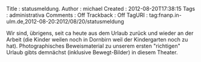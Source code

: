 Title     : statusmeldung.
Author    : michael
Created   : 2012-08-20T17:38:15
Tags      : administrativa
Comments  : Off
Trackback : Off
TagURI    : tag:fnanp.in-ulm.de,2012-08-20:2012/08/20/statusmeldung

Wir sind, übrigens, seit ca heute aus dem Urlaub zurück und wieder an der
Arbeit (die Kinder weilen noch in Dornbirn weil der Kindergarten noch zu hat).
Photographisches Beweismaterial zu unserem ersten "richtigen" Urlaub gibts
demnächst (inklusive Bewegt-Bilder) in diesem Theater.
